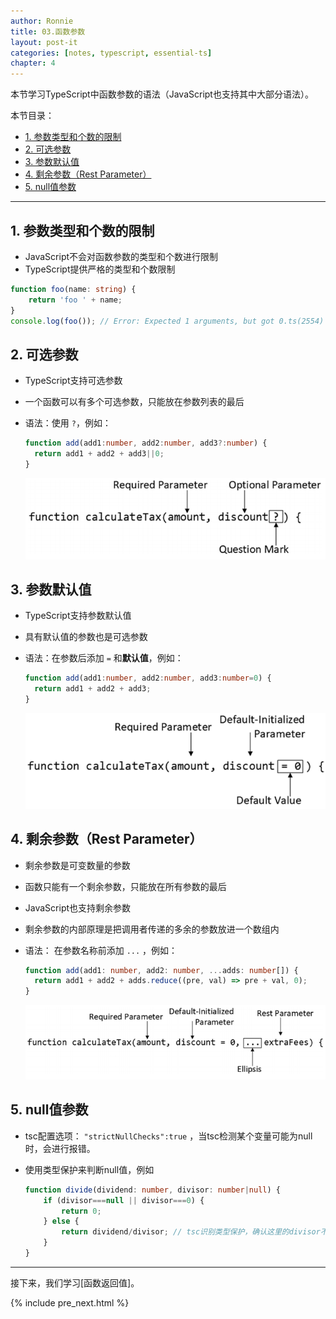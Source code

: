 ```yaml
---
author: Ronnie
title: 03.函数参数
layout: post-it
categories: [notes, typescript, essential-ts]
chapter: 4
---
```


<!-- # 函数参数 -->
本节学习TypeScript中函数参数的语法（JavaScript也支持其中大部分语法）。

本节目录：
<!-- TOC -->

- [1. 参数类型和个数的限制](#1-参数类型和个数的限制)
- [2. 可选参数](#2-可选参数)
- [3. 参数默认值](#3-参数默认值)
- [4. 剩余参数（Rest Parameter）](#4-剩余参数rest-parameter)
- [5. null值参数](#5-null值参数)

<!-- /TOC -->

---

## 1. 参数类型和个数的限制
- JavaScript不会对函数参数的类型和个数进行限制
- TypeScript提供严格的类型和个数限制

```typescript
function foo(name: string) {
    return 'foo ' + name;
}
console.log(foo()); // Error: Expected 1 arguments, but got 0.ts(2554)
```

## 2. 可选参数
- TypeScript支持可选参数
- 一个函数可以有多个可选参数，只能放在参数列表的最后
- 语法：使用 `?`，例如：

  ```typescript
  function add(add1:number, add2:number, add3?:number) {
    return add1 + add2 + add3||0;
  }
  ```

  ![optional_parameters](/assets/images/TypeScript学习笔记/Essential-TypeScript/optional_parameters.png)

## 3. 参数默认值
- TypeScript支持参数默认值
- 具有默认值的参数也是可选参数
- 语法：在参数后添加 `=` 和**默认值**，例如：

  ```typescript
  function add(add1:number, add2:number, add3:number=0) {
    return add1 + add2 + add3;
  }
  ```

  ![default_value](/assets/images/TypeScript学习笔记/Essential-TypeScript/default_value.png)


## 4. 剩余参数（Rest Parameter）
- 剩余参数是可变数量的参数
- 函数只能有一个剩余参数，只能放在所有参数的最后
- JavaScript也支持剩余参数
- 剩余参数的内部原理是把调用者传递的多余的参数放进一个数组内
- 语法： 在参数名称前添加 `...` ，例如：

  ```typescript
  function add(add1: number, add2: number, ...adds: number[]) {
    return add1 + add2 + adds.reduce((pre, val) => pre + val, 0);
  }
  ```

  ![rest_parameter](/assets/images/TypeScript学习笔记/Essential-TypeScript/rest_parameter.png)

## 5. null值参数
- tsc配置选项： `"strictNullChecks":true` ，当tsc检测某个变量可能为null时，会进行报错。
- 使用类型保护来判断null值，例如

  ```typescript
  function divide(dividend: number, divisor: number|null) {
      if (divisor===null || divisor===0) {
          return 0;
      } else {
          return dividend/divisor; // tsc识别类型保护，确认这里的divisor不可能是null
      }
  }
  ```

---

接下来，我们学习[函数返回值]。

{% include pre_next.html %}
